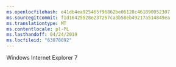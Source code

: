 ```yaml
---
ms.openlocfilehash: e41db4ea925465f96862be06128c461890052307
ms.sourcegitcommit: f1d16425528e237257ca3b58eb49217a514849ea
ms.translationtype: MT
ms.contentlocale: pl-PL
ms.lasthandoff: 04/24/2019
ms.locfileid: "63878892"
---
```

Windows Internet Explorer 7